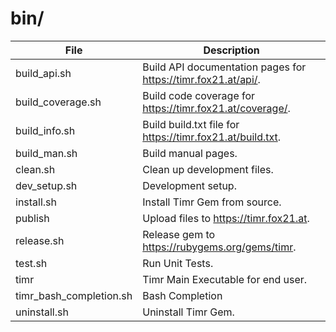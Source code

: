 # bin/

| File | Description |
|------|-------------|
| build_api.sh | Build API documentation pages for <https://timr.fox21.at/api/>. |
| build_coverage.sh | Build code coverage for <https://timr.fox21.at/coverage/>. |
| build_info.sh | Build build.txt file for <https://timr.fox21.at/build.txt>. |
| build_man.sh | Build manual pages. |
| clean.sh | Clean up development files. |
| dev_setup.sh | Development setup. |
| install.sh | Install Timr Gem from source. |
| publish | Upload files to <https://timr.fox21.at>. |
| release.sh | Release gem to <https://rubygems.org/gems/timr>. |
| test.sh | Run Unit Tests. |
| timr | Timr Main Executable for end user. |
| timr_bash_completion.sh | Bash Completion |
| uninstall.sh | Uninstall Timr Gem. |
